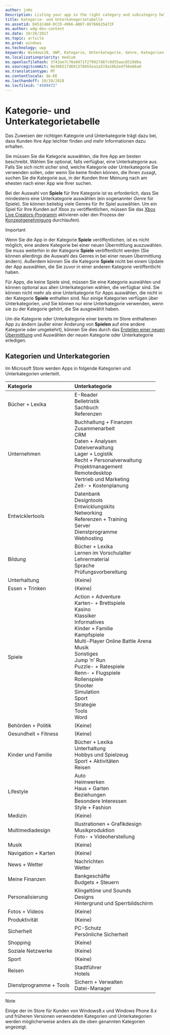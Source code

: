 ```yaml
---
author: jnHs
Description: Listing your app in the right category and subcategory helps customers find your app and understand more about it.
title: Kategorie- und Unterkategorietabelle
ms.assetid: D451C468-DCCD-4966-AB87-8E766615A72F
ms.author: wdg-dev-content
ms.date: 10/26/2017
ms.topic: article
ms.prod: windows
ms.technology: uwp
keywords: Windows10, UWP, Kategorie, Unterkategorie, Genre, Kategorien, Genres
ms.localizationpriority: medium
ms.openlocfilehash: 3f43ae7c70a9471f279927d87c9d55aac8519d6a
ms.sourcegitcommit: 8e30651fd691378455ea1a57da10b2e4f50e66a0
ms.translationtype: MT
ms.contentlocale: de-DE
ms.lasthandoff: 10/10/2018
ms.locfileid: "4509472"
---
```

# <a name="category-and-subcategory-table"></a>Kategorie- und Unterkategorietabelle


Das Zuweisen der richtigen Kategorie und Unterkategorie trägt dazu bei, dass Kunden Ihre App leichter finden und mehr Informationen dazu erhalten.

Sie müssen Sie die Kategorie auswählen, die Ihre App am besten beschreibt. Wählen Sie optional, falls verfügbar, eine Unterkategorie aus. Falls Sie sich nicht sicher sind, welche Kategorie oder Unterkategorie Sie verwenden sollen, oder wenn Sie keine finden können, die Ihnen zusagt, suchen Sie die Kategorie aus, in der Kunden Ihrer Meinung nach am ehesten nach einer App wie Ihrer suchen.

Bei der Auswahl von **Spiele** für Ihre Kategorie ist es erforderlich, dass Sie mindestens eine Unterkategorie auswählen (ein sogenannter *Genre* für Spiele). Sie können beliebig viele Genres für Ihr Spiel auswählen. Um ein Spiel für Ihre Kunden auf Xbox zu veröffentlichen, müssen Sie das [Xbox Live Creators-Programm](../xbox-live/get-started-with-creators/get-started-with-xbox-live-creators.md) aktivieren oder den Prozess der [Konzeptgenehmigung](../gaming/concept-approval.md) durchlaufen). 

> [!IMPORTANT] 
> Wenn Sie die App in der Kategorie **Spiele** veröffentlichen, ist es nicht möglich, eine andere Kategorie bei einer neuen Übermittlung auszuwählen. Sie muss weiterhin in der Kategorie **Spiele** veröffentlicht werden (Sie können allerdings die Auswahl des Genres in bei einer neuen Übermittlung ändern). Außerdem können Sie die Kategorie **Spiele** nicht bei einem Update der App auswählen, die Sie zuvor in einer anderen Kategorie veröffentlicht haben.

Für Apps, die keine Spiele sind, müssen Sie eine Kategorie auswählen und können optional aus allen Unterkategorien wählen, die verfügbar sind. Sie können nicht mehr als eine Unterkategorie für Apps auswählen, die nicht in der Kategorie **Spiele** enthalten sind. Nur einige Kategorien verfügen über Unterkategorien, und Sie können nur eine Unterkategorie verwenden, wenn sie zu der Kategorie gehört, die Sie ausgewählt haben.

Um die Kategorie oder Unterkategorie einer bereits im Store enthaltenen App zu ändern (außer einer Änderung von **Spielen** auf eine andere Kategorie oder umgekehrt), können Sie dies durch das [Erstellen einer neuen Übermittlung](app-submissions.md) und Auswählen der neuen Kategorie oder Unterkategorie erledigen.

## <a name="categories-and-subcategories"></a>Kategorien und Unterkategorien

Im Microsoft Store werden Apps in folgende Kategorien und Unterkategorien unterteilt.

<table>
    <thead>
    <tr class="header">
    <th align="left">Kategorie</th>
    <th align="left">Unterkategorie</th>
    </tr>
    </thead>
    <tbody>
<tr>
    <td>Bücher + Lexika</td>
    <td>E-Reader <br> Belletristik <br> Sachbuch <br> Referenzen</td>
  </tr>
  <tr>
    <td>Unternehmen</td>
    <td>Buchhaltung + Finanzen <br> Zusammenarbeit <br> CRM <br> Daten + Analysen <br> Dateiverwaltung <br> Lager + Logistik <br> Recht + Personalverwaltung <br> Projektmanagement <br> Remotedesktop <br> Vertrieb und Marketing <br> Zeit- + Kostenplanung</td>
  </tr>
  <tr>
    <td>Entwicklertools</td>
    <td>Datenbank <br> Designtools <br> Entwicklungskits <br> Networking <br> Referenzen + Training <br> Server <br> Dienstprogramme <br> Webhosting</td>
  </tr>
  <tr>
    <td>Bildung</td>
    <td>Bücher + Lexika <br> Lernen im Vorschulalter <br> Lehrermaterial <br> Sprache <br> Prüfungsvorbereitung</td>
  </tr>
  <tr>
    <td>Unterhaltung</td>
    <td>(Keine)</td>
  </tr>
  <tr>
    <td>Essen + Trinken</td>
    <td>(Keine)</td>
  </tr>
  <tr>
    <td>Spiele</td>
    <td>Action + Adventure <br> Karten- + Brettspiele <br> Kasino <br> Klassiker <br> Informatives <br> Kinder + Familie <br> Kampfspiele <br> Multi-Player Online Battle Arena <br> Musik <br> Sonstiges <br> Jump ’n’ Run <br> Puzzle- + Ratespiele <br> Renn- + Flugspiele <br> Rollenspiele <br> Shooter <br> Simulation <br> Sport <br> Strategie <br> Tools <br> Word</td>
  </tr>
  <tr>
    <td>Behörden + Politik</td>
    <td>(Keine)</td>
  </tr>
  <tr>
    <td>Gesundheit + Fitness</td>
    <td>(Keine)</td>
  </tr>
  <tr>
    <td>Kinder und Familie</td>
    <td>Bücher + Lexika <br> Unterhaltung <br> Hobbys und Spielzeug <br> Sport + Aktivitäten <br> Reisen</td>
  </tr>
  <tr>
    <td>Lifestyle</td>
    <td>Auto <br> Heimwerken <br> Haus + Garten <br> Beziehungen <br> Besondere Interessen <br> Style + Fashion</td>
  </tr>
  <tr>
    <td>Medizin</td>
    <td>(Keine)</td>
  </tr>
  <tr>
    <td>Multimediadesign</td>
    <td>Illustrationen + Grafikdesign <br> Musikproduktion <br> Foto- + Videoherstellung</td>
  </tr>
  <tr>
    <td>Musik</td>
    <td>(Keine)</td>
  </tr>
  <tr>
    <td>Navigation + Karten</td>
    <td>(Keine)</td>
  </tr>
  <tr>
    <td>News + Wetter</td>
    <td>Nachrichten <br> Wetter</td>
  </tr>
  <tr>
    <td>Meine Finanzen</td>
    <td>Bankgeschäfte <br> Budgets + Steuern</td>
  </tr>
  <tr>
    <td>Personalisierung</td>
    <td>Klingeltöne und Sounds <br> Designs <br> Hintergrund und Sperrbildschirm</td>
  </tr>
  <tr>
    <td>Fotos + Videos</td>
    <td>(Keine)</td>
  </tr>
  <tr>
    <td>Produktivität</td>
    <td>(Keine)</td>
  </tr>
  <tr>
    <td>Sicherheit</td>
    <td>PC-Schutz <br> Persönliche Sicherheit</td>
  </tr>
  <tr>
    <td>Shopping</td>
    <td>(Keine)</td>
  </tr>
  <tr>
    <td>Soziale Netzwerke</td>
    <td>(Keine)</td>
  </tr>
  <tr>
    <td>Sport</td>
    <td>(Keine)</td>
  </tr>
  <tr>
    <td>Reisen</td>
    <td>Stadtführer <br>Hotels</td>
  </tr>
  <tr>
    <td>Dienstprogramme + Tools</td>
    <td>Sichern + Verwalten <br> Datei-Manager</td>
  </tr>
</tbody>
</table>


<!--
| Category                    | Subcategory                                       |
|-----------------------------|---------------------------------------------------|
| Books + reference           | E-reader <br> Fiction <br> Nonfiction <br> Reference |
| Business                    | Accounting + finance <br> Collaboration <br> CRM <br> Data + analytics <br> File management <br> Inventory + logistics <br> Legal + HR <br> Project management <br> Remote desktop <br> Sales + marketing <br> Time + expenses |
| Developer tools             | Database <br> Design tools <br> Development kits <br> Networking <br> Reference + training <br> Servers <br> Utilities <br> Web hosting |
| Education                   | Books + reference <br> Early learning <br> Instructional tools <br> Language <br> Study aids |
| Entertainment               | (None)                                            |
| Food + dining               | (None)                                            |
| Games                       | Action + adventure <br> Card + board <br> Casino <br> Classics <br> Educational <br> Family + kids <br> Fighting <br> Multi-Player Online Battle Arena <br> Music <br> Other <br> Platformer <br> Puzzle + trivia <br> Racing + flying <br> Role playing <br> Shooter <br> Simulation <br> Sports <br> Strategy <br> Tools <br> Word |
| Government + politics       | (None)                                            |
| Health + fitness            | (None)                                            |
| Kids + family               | Books + reference <br> Entertainment <br> Hobbies + toys <br> Sports + activities <br> Travel |
| Lifestyle                   | Automotive <br> DIY <br> Home + garden <br> Relationships <br> Special interest <br> Style + fashion |
| Medical                     | (None)                                            |
| Multimedia design           | Illustration + graphic design <br> Music production <br> Photo + video production |
| Music                       | (None)                                            |
| Navigation + maps           | (None)                                            |
| News + weather              | News <br> Weather                                 |
| Personal finance            | Banking + investments <br> Budgeting + taxes      |
| Personalization             | Ringtones + sounds <br> Themes <br> Wallpaper + lock screens |
| Photo + video               | (None)                                            |
| Productivity                | (None)                                            |
| Security                    | PC protection <br> Personal security              |
| Shopping                    | (None)                                            |
| Social                      | (None)                                            |
| Sports                      | (None)                                            |
| Travel                      | City guides <br> Hotels                           |
| Utilities + tools           | Backup + manage <br> File managers                |
-->

> [!NOTE] 
> Einige der im Store für Kunden von Windows8.x und Windows Phone 8.x und früheren Versionen verwendeten Kategorien und Unterkategorien werden möglicherweise anders als die oben genannten Kategorien angezeigt. 

